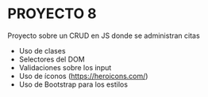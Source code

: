 # PROYECTO 8 

Proyecto sobre un CRUD en JS donde se administran citas
- Uso de clases
- Selectores del DOM
- Validaciones sobre los input
- Uso de íconos (https://heroicons.com/)
- Uso de Bootstrap para los estilos
